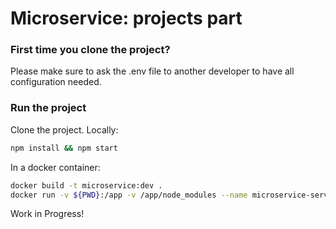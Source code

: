 # Microservice: projects part

### First time you clone the project?
Please make sure to ask the .env file to another developer to have all configuration needed.

### Run the project

Clone the project.
Locally:
```BASH
npm install && npm start
```
In a docker container:
```BASH
docker build -t microservice:dev .
docker run -v ${PWD}:/app -v /app/node_modules --name microservice-server -p 3000:3000 --rm microservice:dev
```

Work in Progress!
